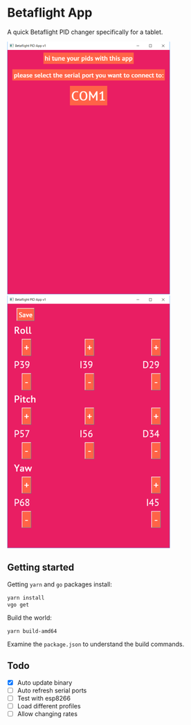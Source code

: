 # Betaflight App

A quick Betaflight PID changer specifically for a tablet.

![Screen1](.images/screen1.png?raw=true "Screen")
![Screen2](.images/screen2.png?raw=true "Screen")

## Getting started

Getting `yarn` and `go` packages install:

    yarn install
    vgo get

Build the world:

    yarn build-amd64

Examine the `package.json` to understand the build commands.

## Todo

- [x] Auto update binary
- [ ] Auto refresh serial ports
- [ ] Test with esp8266
- [ ] Load different profiles
- [ ] Allow changing rates